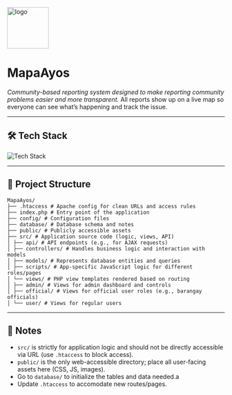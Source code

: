 <img src="./public/img/brand-logo.png" alt="logo" width="96">

# **MapaAyos**

*Community-based reporting system designed to make reporting community problems easier and more transparent.*
All reports show up on a live map so everyone can see what’s happening and track the issue.

---

## 🛠 Tech Stack

![Tech Stack](https://skills-icons.vercel.app/api/icons?i=html,js,css,php,xampp,mysql,bootstrap)

---

## 📁 Project Structure

```
MapaAyos/
├── .htaccess # Apache config for clean URLs and access rules
├── index.php # Entry point of the application
├── config/ # Configuration files
├── database/ # Database schema and notes
├── public/ # Publicly accessible assets
├── src/ # Application source code (logic, views, API)
│ ├── api/ # API endpoints (e.g., for AJAX requests)
│ ├── controllers/ # Handles business logic and interaction with models
│ ├── models/ # Represents database entities and queries
│ ├── scripts/ # App-specific JavaScript logic for different roles/pages
│ └── views/ # PHP view templates rendered based on routing
│ ├── admin/ # Views for admin dashboard and controls
│ ├── official/ # Views for official user roles (e.g., barangay officials)
│ └── user/ # Views for regular users
```

---

## 📌 Notes

- `src/` is strictly for application logic and should not be directly accessible via URL (use `.htaccess` to block access).
- `public/` is the only web-accessible directory; place all user-facing assets here (CSS, JS, images).
- Go to `database/` to initialize the tables and data needed.a
- Update `.htaccess` to accomodate new routes/pages.